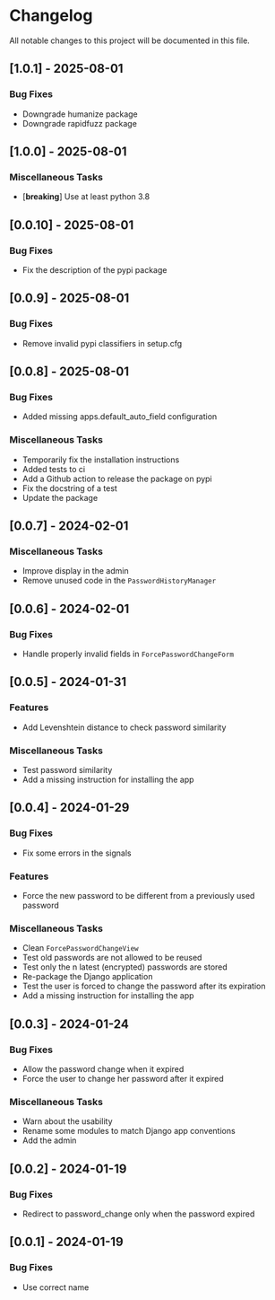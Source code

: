 # Changelog

All notable changes to this project will be documented in this file.

## [1.0.1] - 2025-08-01

### Bug Fixes

- Downgrade humanize package
- Downgrade rapidfuzz package

## [1.0.0] - 2025-08-01

### Miscellaneous Tasks

- [**breaking**] Use at least python 3.8

## [0.0.10] - 2025-08-01

### Bug Fixes

- Fix the description of the pypi package

## [0.0.9] - 2025-08-01

### Bug Fixes

- Remove invalid pypi classifiers in setup.cfg

## [0.0.8] - 2025-08-01

### Bug Fixes

- Added missing apps.default_auto_field configuration

### Miscellaneous Tasks

- Temporarily fix the installation instructions
- Added tests to ci
- Add a Github action to release the package on pypi
- Fix the docstring of a test
- Update the package

## [0.0.7] - 2024-02-01

### Miscellaneous Tasks

- Improve display in the admin
- Remove unused code in the `PasswordHistoryManager`

## [0.0.6] - 2024-02-01

### Bug Fixes

- Handle properly invalid fields in `ForcePasswordChangeForm`

## [0.0.5] - 2024-01-31

### Features

- Add Levenshtein distance to check password similarity

### Miscellaneous Tasks

- Test password similarity
- Add a missing instruction for installing the app

## [0.0.4] - 2024-01-29

### Bug Fixes

- Fix some errors in the signals

### Features

- Force the new password to be different from a previously used password

### Miscellaneous Tasks

- Clean `ForcePasswordChangeView`
- Test old passwords are not allowed to be reused
- Test only the n latest (encrypted) passwords are stored
- Re-package the Django application
- Test the user is forced to change the password after its expiration
- Add a missing instruction for installing the app

## [0.0.3] - 2024-01-24

### Bug Fixes

- Allow the password change when it expired
- Force the user to change her password after it expired

### Miscellaneous Tasks

- Warn about the usability
- Rename some modules to match Django app conventions
- Add the admin

## [0.0.2] - 2024-01-19

### Bug Fixes

- Redirect to password_change only when the password expired

## [0.0.1] - 2024-01-19

### Bug Fixes

- Use correct name

<!-- generated by git-cliff -->
